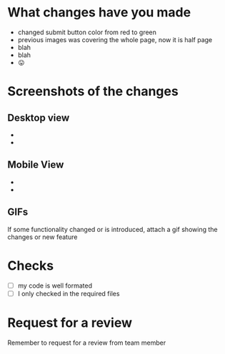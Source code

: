 # What changes have you made
  - changed submit button color from red to green
  - previous images was covering the whole page, now it is half page
  - blah
  - blah
  - :stuck_out_tongue:

# Screenshots of the changes
## Desktop view
 -
 -

## Mobile View
 -
 -

## GIFs
If some functionality changed or is introduced, attach a gif showing the changes or new feature


# Checks
  - [ ] my code is well formated
  - [ ] I only checked in the required files

# Request for a review
Remember to request for a review from team member
